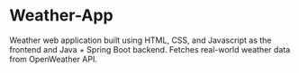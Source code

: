 # Weather-App
Weather web application built using HTML, CSS, and Javascript as the frontend and Java + Spring Boot backend. Fetches real-world weather data from OpenWeather API.
